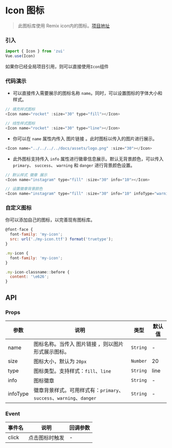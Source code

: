 # Icon 图标

> 此图标库使用 Remix icon内的图标。[项目地址](https://github.com/Remix-Design/remixicon)

### 引入

```javascript
import { Icon } from 'zui'
Vue.use(Icon)
```

如果你已经全局项目引用，则可以直接使用`Icon`组件

### 代码演示

- 可以直接传入需要展示的图标名称 `name`。同时，可以设置图标的字体大小和样式。

```javascript
// 填充样式图标
<Icon name="rocket" :size="30" type="fill"></Icon>

// 线性样式图标
<Icon name="rocket" :size="30" type="line"></Icon>
```

- 你可以在 `name` 属性内传入 图片链接 。此时图标以传入的图片进行展示。

```javascript
<Icon name="../../../../docs/assets/logo.png" :size="30"></Icon>
```

- 此外图标支持传入 `info` 属性进行徽章信息展示。默认无背景颜色，可以传入 `primary`、 `success`、 `warning` 和 `danger` 进行背景颜色设置。

```javascript
// 默认样式 徽章 展示
<Icon name="instagram" type="fill" :size="30" info="10"></Icon>

// 设置徽章背景颜色
<Icon name="instagram" type="fill" :size="30" info="10" infoType="warning"></Icon>
```

### 自定义图标

你可以添加自己的图标，以完善现有图标库。

```javascript
@font-face {
  font-family: 'my-icon';
  src: url('./my-icon.ttf') format('truetype');
}

.my-icon {
  font-family: 'my-icon';
}

.my-icon-classname::before {
  content: '\e626';
}
```

## API

### Props

| 参数 | 说明 | 类型 | 默认值 |
|------|------|------|------|
| name | 图标名称。当传入 图片链接 ，则以图片形式展示图标。 | `String` | - |
| size | 图标大小，默认为 `20px` | `Number` | 20 |
| type | 图标类型。支持样式：`fill`、`line` | `String` | line |
| info | 图标徽章 | `String` | - |
| infoType | 徽章背景样式。可用样式有：`primary`、`success`、`warning`、`danger` | `String` | - |

### Event

| 事件名 | 说明 | 回调参数 |
|------|------|------|
| click | 点击图标时触发 | - |
